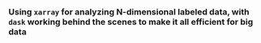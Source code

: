 ### Using `xarray` for analyzing N-dimensional labeled data, with `dask` working behind the scenes to make it all efficient for big data

